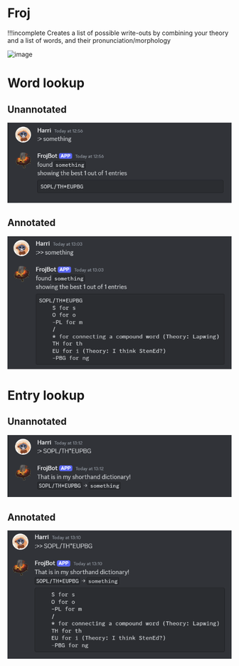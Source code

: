 # Froj 
!!!incomplete
Creates a list of possible write-outs by combining your theory and a list of words, and their pronunciation/morphology

![image](images/froj.png)

# Word lookup
## Unannotated
![img.png](images/unannotated_word_lookup.png)

## Annotated
![img.png](images/annotated_word_lookup.png)

# Entry lookup

## Unannotated
![img.png](images/unannotated_entry_lookup.png)

##  Annotated
![img.png](images/annotated_entry_lookup.png)
